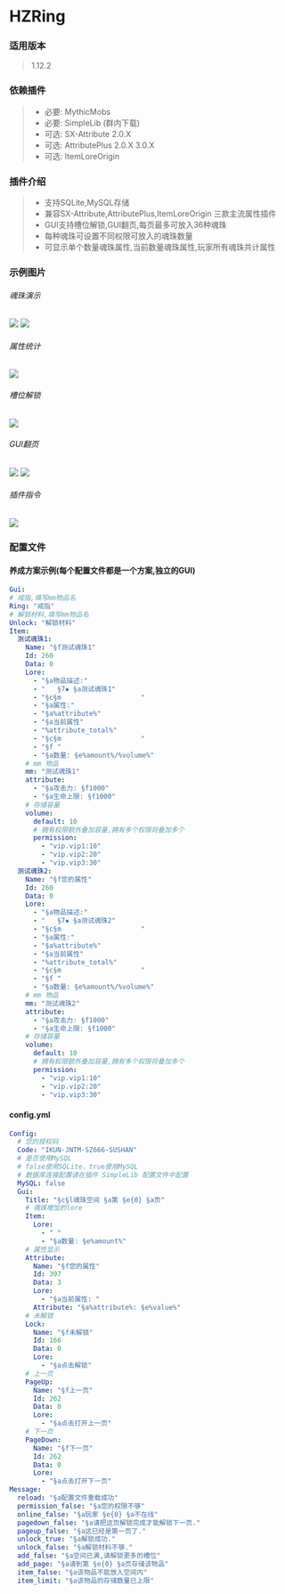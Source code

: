 # HZRing

### **适用版本**

> 1.12.2

### **依赖插件**

> - 必要: MythicMobs
> - 必要: SimpleLib (群内下载)
> - 可选: SX-Attribute 2.0.X
> - 可选: AttributePlus 2.0.X 3.0.X
> - 可选: ItemLoreOrigin

### **插件介绍**

> - 支持SQLite,MySQL存储
> - 兼容SX-Attribute,AttributePlus,ItemLoreOrigin 三款主流属性插件
> - GUI支持槽位解锁,GUI翻页,每页最多可放入36种魂珠
> - 每种魂珠可设置不同权限可放入的魂珠数量
> - 可显示单个数量魂珠属性,当前数量魂珠属性,玩家所有魂珠共计属性

### **示例图片**

###### 魂珠演示

![](img/魂珠演示1.png)
![](img/魂珠演示2.png)

###### 属性统计

![](img/属性统计.png)

###### 槽位解锁

![](img/槽位解锁.png)

###### GUI翻页

![](img/GUI翻页1.png)
![](img/GUI翻页2.png)

###### 插件指令

![](img/插件指令.png)

### **配置文件**

#### **养成方案示例(每个配置文件都是一个方案,独立的GUI)**

```yaml
Gui:
# 戒指,填写mm物品名
Ring: "戒指"
# 解锁材料,填写mm物品名
Unlock: "解锁材料"
Item:
  测试魂珠1:
    Name: "§f测试魂珠1"
    Id: 260
    Data: 0
    Lore:
      - "§a物品描述:"
      - "   §7▪ §a测试魂珠1"
      - "§c§m                    "
      - "§a属性:"
      - "§a%attribute%"
      - "§a当前属性"
      - "%attribute_total%"
      - "§c§m                    "
      - "§f "
      - "§a数量: §e%amount%/%volume%"
    # mm 物品
    mm: "测试魂珠1"
    attribute:
      - "§a攻击力: §f1000"
      - "§a生命上限: §f1000"
    # 存储容量
    volume:
      default: 10
      # 拥有权限额外叠加容量,拥有多个权限将叠加多个
      permission:
        - "vip.vip1:10"
        - "vip.vip2:20"
        - "vip.vip3:30"
  测试魂珠2:
    Name: "§f您的属性"
    Id: 260
    Data: 0
    Lore:
      - "§a物品描述:"
      - "   §7▪ §a测试魂珠2"
      - "§c§m                    "
      - "§a属性:"
      - "§a%attribute%"
      - "§a当前属性"
      - "%attribute_total%"
      - "§c§m                    "
      - "§f "
      - "§a数量: §e%amount%/%volume%"
    # mm 物品
    mm: "测试魂珠2"
    attribute:
      - "§a攻击力: §f1000"
      - "§a生命上限: §f1000"
    # 存储容量
    volume:
      default: 10
      # 拥有权限额外叠加容量,拥有多个权限将叠加多个
      permission:
        - "vip.vip1:10"
        - "vip.vip2:20"
        - "vip.vip3:30"
```

#### **config.yml**

```yaml
Config:
  # 您的授权码
  Code: "IKUN-JNTM-SZ666-SUSHAN"
  # 是否使用MySQL
  # false使用SQLite，true使用MySQL
  # 数据库连接配置请在插件 SimpleLib 配置文件中配置
  MySQL: false
  Gui:
    Title: "§c§l魂珠空间 §a第 §e{0} §a页"
    # 魂珠增加的lore
    Item:
      Lore:
        - " "
        - "§a数量: §e%amount%"
    # 属性显示
    Attribute:
      Name: "§f您的属性"
      Id: 397
      Data: 3
      Lore:
        - "§a当前属性: "
      Attribute: "§a%attribute%: §e%value%"
    # 未解锁
    Lock:
      Name: "§f未解锁"
      Id: 166
      Data: 0
      Lore:
        - "§a点击解锁"
    # 上一页
    PageUp:
      Name: "§f上一页"
      Id: 262
      Data: 0
      Lore:
        - "§a点击打开上一页"
    # 下一页
    PageDown:
      Name: "§f下一页"
      Id: 262
      Data: 0
      Lore:
        - "§a点击打开下一页"
Message:
  reload: "§a配置文件重载成功"
  permission_false: "§a您的权限不够"
  online_false: "§a玩家 §e{0} §a不在线"
  pagedown_false: "§a请把这页解锁完成才能解锁下一页."
  pageup_false: "§a这已经是第一页了."
  unlock_true: "§a解锁成功."
  unlock_false: "§a解锁材料不够."
  add_false: "§a空间已满,请解锁更多的槽位"
  add_page: "§a请到第 §e{0} §a页存储该物品"
  item_false: "§a该物品不能放入空间内"
  item_limit: "§a该物品的存储数量已上限"
```